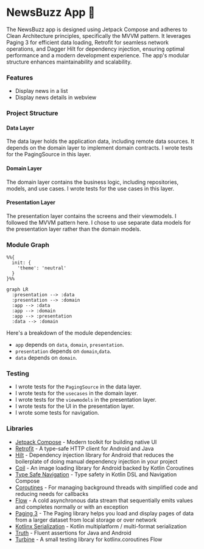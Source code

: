 # NewsBuzz App 📱
The NewsBuzz app is designed using Jetpack Compose and adheres to Clean Architecture principles, specifically the MVVM pattern. It leverages Paging 3 for efficient data loading, Retrofit for seamless network operations, and Dagger Hilt for dependency injection, ensuring optimal performance and a modern development experience. The app's modular structure enhances maintainability and scalability.

### Features
- Display news in a list
- Display news details in webview
  
### Project Structure

#### Data Layer

The data layer holds the application data, including remote data sources. It depends on the domain layer to implement domain contracts. I wrote tests for the PagingSource in this layer.

#### Domain Layer

The domain layer contains the business logic, including repositories, models, and use cases. I wrote tests for the use cases in this layer.

#### Presentation Layer

The presentation layer contains the screens and their viewmodels. I followed the MVVM pattern here. I chose to use separate data models for the presentation layer rather than the domain models.

### Module Graph

```mermaid
%%{
  init: {
    'theme': 'neutral'
  }
}%%

graph LR
  :presentation --> :data
  :presentation --> :domain
  :app --> :data
  :app --> :domain
  :app --> :presentation
  :data --> :domain
```

Here's a breakdown of the module dependencies:
- `app` depends on `data`, `domain`, `presentation`.
- `presentation` depends on `domain`,`data`.
- `data` depends on `domain`.

### Testing
- I wrote tests for the `PagingSource` in the data layer.
- I wrote tests for the `usecases` in the domain layer.
- I wrote tests for the `viewmodels` in the presentation layer.
- I wrote tests for the UI in the presentation layer.
- I wrote some tests for navigation.

### Libraries
- [Jetpack Compose](https://developer.android.com/jetpack/compose) - Modern toolkit for building native UI
- [Retrofit](https://square.github.io/retrofit/) - A type-safe HTTP client for Android and Java
- [Hilt](https://developer.android.com/training/dependency-injection/hilt-android) - Dependency injection library for Android that reduces the boilerplate of doing manual dependency injection in your project
- [Coil](https://coil-kt.github.io/coil/) - An image loading library for Android backed by Kotlin Coroutines
- [Type Safe Navigation](https://developer.android.com/guide/navigation/design/type-safety) - Type safety in Kotlin DSL and Navigation Compose
- [Coroutines](https://developer.android.com/kotlin/coroutines) - For managing background threads with simplified code and reducing needs for callbacks
- [Flow](https://kotlinlang.org/docs/flow.html) - A cold asynchronous data stream that sequentially emits values and completes normally or with an exception
- [Paging 3](https://developer.android.com/topic/libraries/architecture/paging/v3-overview) - The Paging library helps you load and display pages of data from a larger dataset from local storage or over network
- [Kotlinx Serialization](https://github.com/Kotlin/kotlinx.serialization) - Kotlin multiplatform / multi-format serialization
- [Truth](https://truth.dev/) - Fluent assertions for Java and Android
- [Turbine](https://github.com/cashapp/turbine) - A small testing library for kotlinx.coroutines Flow


